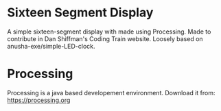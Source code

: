 # Sixteen Segment Display
A simple sixteen-segment display with made using Processing. Made to contribute in Dan Shiffman's Coding Train website. Loosely based on anusha-exe/simple-LED-clock.
# Processing
Processing is a java based developement environment. Download it from: https://processing.org
